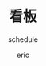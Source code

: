 ---
category: 组件
type: 数据展示
title: 看板
subtitle: schedule
author:
  - eric
description: 
cover:
tags:
---